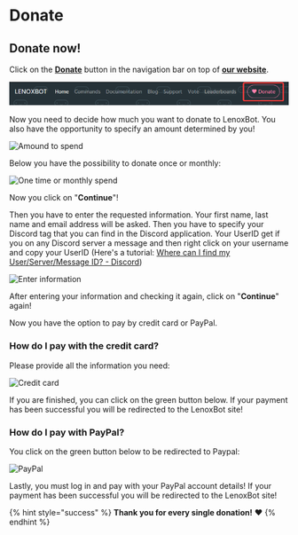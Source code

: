 # Donate

## Donate now!

Click on the [**Donate**](https://lenoxbot.com/donate) button in the navigation bar on top of [**our website**](https://lenoxbot.com).

![Donate Button](../.gitbook/assets/lmzwrtq.png)

Now you need to decide how much you want to donate to LenoxBot. You also have the opportunity to specify an amount determined by you!

![Amound to spend](https://i.imgur.com/jUWyccf.png)

Below you have the possibility to donate once or monthly:

![One time or monthly spend](https://i.imgur.com/NUt9kJw.png)

Now you click on "**Continue**"!

Then you have to enter the requested information. Your first name, last name and email address will be asked. Then you have to specify your Discord tag that you can find in the Discord application. Your UserID get if you on any Discord server a message and then right click on your username and copy your UserID \(Here's a tutorial: [Where can I find my User/Server/Message ID? - Discord](https://support.discordapp.com/hc/en-us/articles/206346498-Where-can-I-find-my-User-Server-Message-ID-?flash_digest=dba26b20146c8dd004eb338a7c97f74fe70209ad)\)

![Enter information](https://i.imgur.com/4uVFQfg.png)

After entering your information and checking it again, click on "**Continue**" again!

Now you have the option to pay by credit card or PayPal.

### How do I pay with the credit card?

Please provide all the information you need:

![Credit card](https://i.imgur.com/JPffVN2.png)

If you are finished, you can click on the green button below. If your payment has been successful you will be redirected to the LenoxBot site!

### How do I pay with PayPal?

You click on the green button below to be redirected to Paypal:

![PayPal](https://i.imgur.com/VsMhTsl.png)

Lastly, you must log in and pay with your PayPal account details! If your payment has been successful you will be redirected to the LenoxBot site!

{% hint style="success" %}
**Thank you for every single donation!** ❤
{% endhint %}

